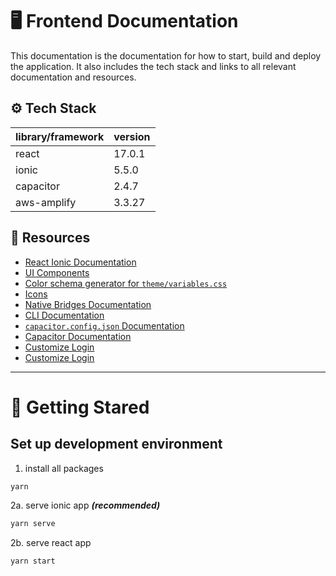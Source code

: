 # 🖥 Frontend Documentation

This documentation is the documentation for how to start, build and deploy the application. It also includes the tech stack and links to all relevant documentation and resources.

## ⚙️ Tech Stack

| library/framework | version |
| ----------------- | ------- |
| react             | 17.0.1  |
| ionic             | 5.5.0   |
| capacitor         | 2.4.7   |
| aws-amplify       | 3.3.27  |

## 📖 Resources

- [React Ionic Documentation](https://ionicframework.com/docs/react)
- [UI Components](https://ionicframework.com/docs/components)
- [Color schema generator for `theme/variables.css`](https://ionicframework.com/docs/theming/color-generator)
- [Icons](https://ionicons.com/)
- [Native Bridges Documentation](https://ionicframework.com/docs/native)
- [CLI Documentation](https://ionicframework.com/docs/cli)
- [`capacitor.config.json` Documentation](https://capacitorjs.com/docs/config)
- [Capacitor Documentation](https://capacitorjs.com/docs/basics/configuring-your-app)
- [Customize Login](https://docs.amplify.aws/lib/auth/customui/q/platform/js#customize-text-labels)
- [Customize Login](https://docs.amplify.aws/lib/auth/customui/q/platform/js#customize-text-labels)

---

# 🚀 Getting Stared

## Set up development environment

1. install all packages

```bash
yarn
```

2a. serve ionic app _**(recommended)**_

```bash
yarn serve
```

2b. serve react app

```bash
yarn start
```
